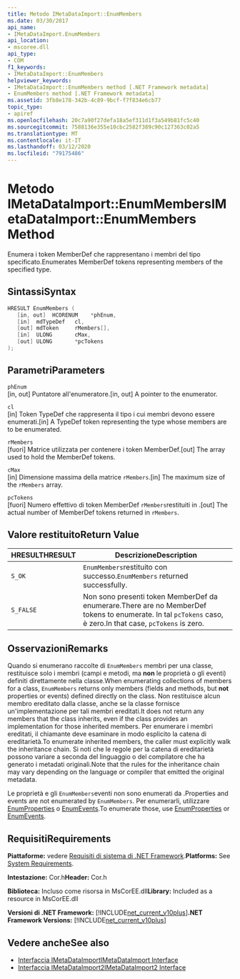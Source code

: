 ```yaml
---
title: Metodo IMetaDataImport::EnumMembers
ms.date: 03/30/2017
api_name:
- IMetaDataImport.EnumMembers
api_location:
- mscoree.dll
api_type:
- COM
f1_keywords:
- IMetaDataImport::EnumMembers
helpviewer_keywords:
- IMetaDataImport::EnumMembers method [.NET Framework metadata]
- EnumMembers method [.NET Framework metadata]
ms.assetid: 3fb8e178-342b-4c89-9bcf-f7f834e6cb77
topic_type:
- apiref
ms.openlocfilehash: 20c7a90f27defa18a5ef311d1f3a549b81fc5c40
ms.sourcegitcommit: 7588136e355e10cbc2582f389c90c127363c02a5
ms.translationtype: MT
ms.contentlocale: it-IT
ms.lasthandoff: 03/12/2020
ms.locfileid: "79175486"
---
```

# <a name="imetadataimportenummembers-method"></a><span data-ttu-id="08ef2-102">Metodo IMetaDataImport::EnumMembers</span><span class="sxs-lookup"><span data-stu-id="08ef2-102">IMetaDataImport::EnumMembers Method</span></span>
<span data-ttu-id="08ef2-103">Enumera i token MemberDef che rappresentano i membri del tipo specificato.</span><span class="sxs-lookup"><span data-stu-id="08ef2-103">Enumerates MemberDef tokens representing members of the specified type.</span></span>  
  
## <a name="syntax"></a><span data-ttu-id="08ef2-104">Sintassi</span><span class="sxs-lookup"><span data-stu-id="08ef2-104">Syntax</span></span>  
  
```cpp  
HRESULT EnumMembers (
   [in, out]  HCORENUM    *phEnum,
   [in]  mdTypeDef   cl,
   [out] mdToken     rMembers[],
   [in]  ULONG       cMax,
   [out] ULONG       *pcTokens  
);  
```  
  
## <a name="parameters"></a><span data-ttu-id="08ef2-105">Parametri</span><span class="sxs-lookup"><span data-stu-id="08ef2-105">Parameters</span></span>  
 `phEnum`  
 <span data-ttu-id="08ef2-106">[in, out] Puntatore all'enumeratore.</span><span class="sxs-lookup"><span data-stu-id="08ef2-106">[in, out] A pointer to the enumerator.</span></span>  
  
 `cl`  
 <span data-ttu-id="08ef2-107">[in] Token TypeDef che rappresenta il tipo i cui membri devono essere enumerati.</span><span class="sxs-lookup"><span data-stu-id="08ef2-107">[in] A TypeDef token representing the type whose members are to be enumerated.</span></span>  
  
 `rMembers`  
 <span data-ttu-id="08ef2-108">[fuori] Matrice utilizzata per contenere i token MemberDef.</span><span class="sxs-lookup"><span data-stu-id="08ef2-108">[out] The array used to hold the MemberDef tokens.</span></span>  
  
 `cMax`  
 <span data-ttu-id="08ef2-109">[in] Dimensione massima della matrice `rMembers`.</span><span class="sxs-lookup"><span data-stu-id="08ef2-109">[in] The maximum size of the `rMembers` array.</span></span>  
  
 `pcTokens`  
 <span data-ttu-id="08ef2-110">[fuori] Numero effettivo di token MemberDef `rMembers`restituiti in .</span><span class="sxs-lookup"><span data-stu-id="08ef2-110">[out] The actual number of MemberDef tokens returned in `rMembers`.</span></span>  
  
## <a name="return-value"></a><span data-ttu-id="08ef2-111">Valore restituito</span><span class="sxs-lookup"><span data-stu-id="08ef2-111">Return Value</span></span>  
  
|<span data-ttu-id="08ef2-112">HRESULT</span><span class="sxs-lookup"><span data-stu-id="08ef2-112">HRESULT</span></span>|<span data-ttu-id="08ef2-113">Descrizione</span><span class="sxs-lookup"><span data-stu-id="08ef2-113">Description</span></span>|  
|-------------|-----------------|  
|`S_OK`|<span data-ttu-id="08ef2-114">`EnumMembers`restituito con successo.</span><span class="sxs-lookup"><span data-stu-id="08ef2-114">`EnumMembers` returned successfully.</span></span>|  
|`S_FALSE`|<span data-ttu-id="08ef2-115">Non sono presenti token MemberDef da enumerare.</span><span class="sxs-lookup"><span data-stu-id="08ef2-115">There are no MemberDef tokens to enumerate.</span></span> <span data-ttu-id="08ef2-116">In tal `pcTokens` caso, è zero.</span><span class="sxs-lookup"><span data-stu-id="08ef2-116">In that case, `pcTokens` is zero.</span></span>|  
  
## <a name="remarks"></a><span data-ttu-id="08ef2-117">Osservazioni</span><span class="sxs-lookup"><span data-stu-id="08ef2-117">Remarks</span></span>  
 <span data-ttu-id="08ef2-118">Quando si enumerano raccolte di `EnumMembers` membri per una classe, restituisce solo i membri (campi e metodi, ma **non** le proprietà o gli eventi) definiti direttamente nella classe.</span><span class="sxs-lookup"><span data-stu-id="08ef2-118">When enumerating collections of members for a class, `EnumMembers` returns only members (fields and methods, but **not** properties or events) defined directly on the class.</span></span> <span data-ttu-id="08ef2-119">Non restituisce alcun membro ereditato dalla classe, anche se la classe fornisce un'implementazione per tali membri ereditati.</span><span class="sxs-lookup"><span data-stu-id="08ef2-119">It does not return any members that the class inherits, even if the class provides an implementation for those inherited members.</span></span> <span data-ttu-id="08ef2-120">Per enumerare i membri ereditati, il chiamante deve esaminare in modo esplicito la catena di ereditarietà.</span><span class="sxs-lookup"><span data-stu-id="08ef2-120">To enumerate inherited members, the caller must explicitly walk the inheritance chain.</span></span> <span data-ttu-id="08ef2-121">Si noti che le regole per la catena di ereditarietà possono variare a seconda del linguaggio o del compilatore che ha generato i metadati originali.</span><span class="sxs-lookup"><span data-stu-id="08ef2-121">Note that the rules for the inheritance chain may vary depending on the language or compiler that emitted the original metadata.</span></span>

 <span data-ttu-id="08ef2-122">Le proprietà e gli `EnumMembers`eventi non sono enumerati da .</span><span class="sxs-lookup"><span data-stu-id="08ef2-122">Properties and events are not enumerated by `EnumMembers`.</span></span> <span data-ttu-id="08ef2-123">Per enumerarli, utilizzare [EnumProperties](imetadataimport-enumproperties-method.md) o [EnumEvents](imetadataimport-enumevents-method.md).</span><span class="sxs-lookup"><span data-stu-id="08ef2-123">To enumerate those, use [EnumProperties](imetadataimport-enumproperties-method.md) or [EnumEvents](imetadataimport-enumevents-method.md).</span></span>
  
## <a name="requirements"></a><span data-ttu-id="08ef2-124">Requisiti</span><span class="sxs-lookup"><span data-stu-id="08ef2-124">Requirements</span></span>  
 <span data-ttu-id="08ef2-125">**Piattaforme:** vedere [Requisiti di sistema di .NET Framework](../../../../docs/framework/get-started/system-requirements.md).</span><span class="sxs-lookup"><span data-stu-id="08ef2-125">**Platforms:** See [System Requirements](../../../../docs/framework/get-started/system-requirements.md).</span></span>  
  
 <span data-ttu-id="08ef2-126">**Intestazione:** Cor.h</span><span class="sxs-lookup"><span data-stu-id="08ef2-126">**Header:** Cor.h</span></span>  
  
 <span data-ttu-id="08ef2-127">**Biblioteca:** Incluso come risorsa in MsCorEE.dll</span><span class="sxs-lookup"><span data-stu-id="08ef2-127">**Library:** Included as a resource in MsCorEE.dll</span></span>  
  
 <span data-ttu-id="08ef2-128">**Versioni di .NET Framework:** [!INCLUDE[net_current_v10plus](../../../../includes/net-current-v10plus-md.md)]</span><span class="sxs-lookup"><span data-stu-id="08ef2-128">**.NET Framework Versions:** [!INCLUDE[net_current_v10plus](../../../../includes/net-current-v10plus-md.md)]</span></span>  
  
## <a name="see-also"></a><span data-ttu-id="08ef2-129">Vedere anche</span><span class="sxs-lookup"><span data-stu-id="08ef2-129">See also</span></span>

- [<span data-ttu-id="08ef2-130">Interfaccia IMetaDataImport</span><span class="sxs-lookup"><span data-stu-id="08ef2-130">IMetaDataImport Interface</span></span>](../../../../docs/framework/unmanaged-api/metadata/imetadataimport-interface.md)
- [<span data-ttu-id="08ef2-131">Interfaccia IMetaDataImport2</span><span class="sxs-lookup"><span data-stu-id="08ef2-131">IMetaDataImport2 Interface</span></span>](../../../../docs/framework/unmanaged-api/metadata/imetadataimport2-interface.md)

